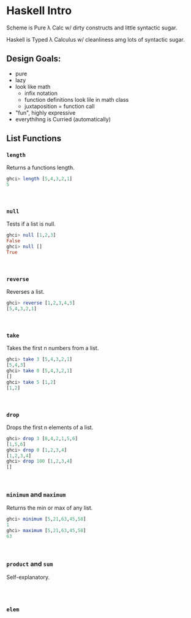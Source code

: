 # Haskell Intro

Scheme is Pure λ Calc w/ dirty constructs and little syntactic sugar.

Haskell is Typed λ Calculus w/ cleanliness amg lots of syntactic sugar.

## Design Goals:
- pure
- lazy
- look like math
  - infix notation
  - function definitions look lile in math class
  - juxtaposition = function call
- "fun", highly expressive
- everythihng is Curried (automatically)



## List Functions
### `length`
Returns a  functions length.
```haskell
ghci> length [5,4,3,2,1]
5
```
<br>

### `null`
Tests if a list is null.
```haskell
ghci> null [1,2,3]
False
ghci> null []
True
```
<br>

### `reverse`
Reverses a list.
```haskell
ghci> reverse [1,2,3,4,5]
[5,4,3,2,1]
```
<br>

### `take`
Takes the first n numbers from a list.
```haskell
ghci> take 3 [5,4,3,2,1]
[5,4,3]
ghci> take 0 [5,4,3,2,1]
[]
ghci> take 5 [1,2]
[1,2]
```
<br>

### `drop`
Drops the first n elements of a list.
```haskell
ghci> drop 3 [8,4,2,1,5,6]  
[1,5,6]  
ghci> drop 0 [1,2,3,4]  
[1,2,3,4]  
ghci> drop 100 [1,2,3,4]  
[] 
```
<br>

### `minimum` and `maximum`
Returns the min or max of any list.
```haskell
ghci> minimum [5,21,63,45,58]
1
ghci> maximum [5,21,63,45,58]
63
```
<br>

### `product` and `sum`
Self-explanatory.
```haskell

```
<br>

### `elem`
```haskell
```
<br>


<br><br><br><br>



